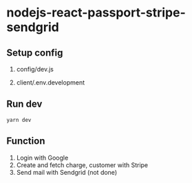 # nodejs-react-passport-stripe-sendgrid
## Setup config 
1. config/dev.js

2. client/.env.development

## Run dev
```
yarn dev
```

## Function
1. Login with Google
2. Create and fetch charge, customer with Stripe
3. Send mail with Sendgrid (not done)